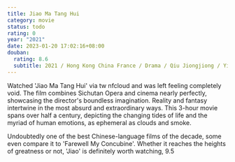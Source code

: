 ```yaml
---
title: Jiao Ma Tang Hui
category: movie
status: todo
rating: 0
year: "2021"
date: 2023-01-20 17:02:16+08:00
douban:
  rating: 8.6
  subtitle: 2021 / Hong Kong China France / Drama / Qiu Jiongjiong / Yi Sicheng Guan Nan
---
```


Watched 'Jiao Ma Tang Hui' via tw nfcloud and was left feeling completely void. The film combines Sichutan Opera and cinema nearly perfectly, showcasing the director's boundless imagination. Reality and fantasy intertwine in the most absurd and extraordinary ways. This 3-hour movie spans over half a century, depicting the changing tides of life and the myriad of human emotions, as ephemeral as clouds and smoke.

Undoubtedly one of the best Chinese-language films of the decade, some even compare it to 'Farewell My Concubine'. Whether it reaches the heights of greatness or not, 'Jiao' is definitely worth watching, 9.5
